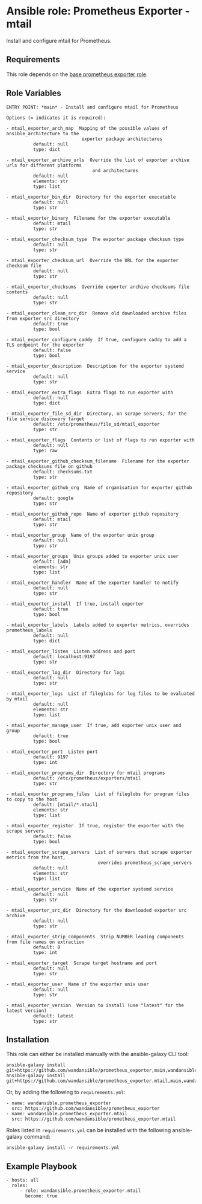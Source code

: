 Ansible role: Prometheus Exporter - mtail
=========================================

Install and configure mtail for Prometheus.

Requirements
------------

This role depends on the [base prometheus exporter role](https://github.com/wandansible/prometheus_exporter).


Role Variables
--------------

```
ENTRY POINT: *main* - Install and configure mtail for Prometheus

Options (= indicates it is required):

- mtail_exporter_arch_map  Mapping of the possible values of ansible_architecture to the
                            exporter package architectures
          default: null
          type: dict

- mtail_exporter_archive_urls  Override the list of exporter archive urls for different platforms
                                and architectures
          default: null
          elements: str
          type: list

- mtail_exporter_bin_dir  Directory for the exporter executable
          default: null
          type: str

- mtail_exporter_binary  Filename for the exporter executable
          default: mtail
          type: str

- mtail_exporter_checksum_type  The exporter package checksum type
          default: null
          type: str

- mtail_exporter_checksum_url  Override the URL for the exporter checksum file
          default: null
          type: str

- mtail_exporter_checksums  Override exporter archive checksums file contents
          default: null
          type: str

- mtail_exporter_clean_src_dir  Remove old downloaded archive files from exporter src directory
          default: true
          type: bool

- mtail_exporter_configure_caddy  If true, configure caddy to add a TLS endpoint for the exporter
          default: false
          type: bool

- mtail_exporter_description  Description for the exporter systemd service
          default: null
          type: str

- mtail_exporter_extra_flags  Extra flags to run exporter with
          default: null
          type: dict

- mtail_exporter_file_sd_dir  Directory, on scrape servers, for the file service discovery target
          default: /etc/prometheus/file_sd/mtail_exporter
          type: str

- mtail_exporter_flags  Contents or list of flags to run exporter with
          default: null
          type: raw

- mtail_exporter_github_checksum_filename  Filename for the exporter package checksums file on github
          default: checksums.txt
          type: str

- mtail_exporter_github_org  Name of organisation for exporter github repository
          default: google
          type: str

- mtail_exporter_github_repo  Name of exporter github repository
          default: mtail
          type: str

- mtail_exporter_group  Name of the exporter unix group
          default: null
          type: str

- mtail_exporter_groups  Unix groups added to exporter unix user
          default: [adm]
          elements: str
          type: list

- mtail_exporter_handler  Name of the exporter handler to notify
          default: null
          type: str

- mtail_exporter_install  If true, install exporter
          default: true
          type: bool

- mtail_exporter_labels  Labels added to exporter metrics, overrides prometheus_labels
          default: null
          type: dict

- mtail_exporter_listen  Listen address and port
          default: localhost:9197
          type: str

- mtail_exporter_log_dir  Directory for logs
          default: null
          type: str

- mtail_exporter_logs  List of fileglobs for log files to be evaluated by mtail
          default: null
          elements: str
          type: list

- mtail_exporter_manage_user  If true, add exporter unix user and group
          default: true
          type: bool

- mtail_exporter_port  Listen port
          default: 9197
          type: int

- mtail_exporter_programs_dir  Directory for mtail programs
          default: /etc/prometheus/exporters/mtail
          type: str

- mtail_exporter_programs_files  List of fileglobs for program files to copy to the host
          default: [mtail/*.mtail]
          elements: str
          type: list

- mtail_exporter_register  If true, register the exporter with the scrape servers
          default: false
          type: bool

- mtail_exporter_scrape_servers  List of servers that scrape exporter metrics from the host,
                                  overrides prometheus_scrape_servers
          default: null
          elements: str
          type: list

- mtail_exporter_service  Name of the exporter systemd service
          default: null
          type: str

- mtail_exporter_src_dir  Directory for the downloaded exporter src archive
          default: null
          type: str

- mtail_exporter_strip_components  Strip NUMBER leading components from file names on extraction
          default: 0
          type: int

- mtail_exporter_target  Scrape target hostname and port
          default: null
          type: str

- mtail_exporter_user  Name of the exporter unix user
          default: null
          type: str

- mtail_exporter_version  Version to install (use "latest" for the latest version)
          default: latest
          type: str
```

Installation
------------

This role can either be installed manually with the ansible-galaxy CLI tool:

    ansible-galaxy install git+https://github.com/wandansible/prometheus_exporter,main,wandansible.prometheus_exporter
    ansible-galaxy install git+https://github.com/wandansible/prometheus_exporter.mtail,main,wandansible.prometheus_exporter.mtail
     
Or, by adding the following to `requirements.yml`:

    - name: wandansible.prometheus_exporter
      src: https://github.com/wandansible/prometheus_exporter
    - name: wandansible.prometheus_exporter.mtail
      src: https://github.com/wandansible/prometheus_exporter.mtail

Roles listed in `requirements.yml` can be installed with the following ansible-galaxy command:

    ansible-galaxy install -r requirements.yml

Example Playbook
----------------

    - hosts: all
      roles:
         - role: wandansible.prometheus_exporter.mtail
           become: true
